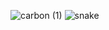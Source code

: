 ![carbon (1)](https://user-images.githubusercontent.com/48292190/150116767-3a7a06fd-e98a-4605-8fe6-d589988cb847.png)
![snake](https://github.com/Hong-JunHyeok/Hong-JunHyeok/blob/output/github-contribution-grid-snake.svg)
